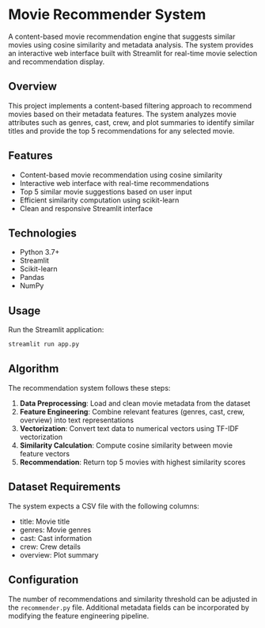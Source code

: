 # Movie Recommender System

A content-based movie recommendation engine that suggests similar movies using cosine similarity and metadata analysis. The system provides an interactive web interface built with Streamlit for real-time movie selection and recommendation display.

## Overview

This project implements a content-based filtering approach to recommend movies based on their metadata features. The system analyzes movie attributes such as genres, cast, crew, and plot summaries to identify similar titles and provide the top 5 recommendations for any selected movie.

## Features

- Content-based movie recommendation using cosine similarity
- Interactive web interface with real-time recommendations
- Top 5 similar movie suggestions based on user input
- Efficient similarity computation using scikit-learn
- Clean and responsive Streamlit interface

## Technologies

- Python 3.7+
- Streamlit
- Scikit-learn
- Pandas
- NumPy

## Usage

Run the Streamlit application:
```bash
streamlit run app.py
```

## Algorithm

The recommendation system follows these steps:

1. **Data Preprocessing**: Load and clean movie metadata from the dataset
2. **Feature Engineering**: Combine relevant features (genres, cast, crew, overview) into text representations
3. **Vectorization**: Convert text data to numerical vectors using TF-IDF vectorization
4. **Similarity Calculation**: Compute cosine similarity between movie feature vectors
5. **Recommendation**: Return top 5 movies with highest similarity scores

## Dataset Requirements

The system expects a CSV file with the following columns:
- title: Movie title
- genres: Movie genres
- cast: Cast information
- crew: Crew details
- overview: Plot summary

## Configuration

The number of recommendations and similarity threshold can be adjusted in the `recommender.py` file. Additional metadata fields can be incorporated by modifying the feature engineering pipeline.

